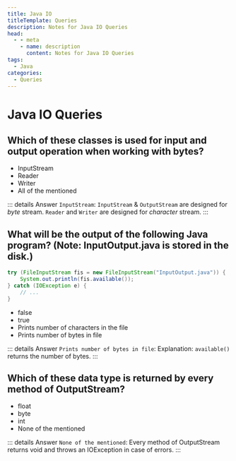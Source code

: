 ```yaml
---
title: Java IO
titleTemplate: Queries
description: Notes for Java IO Queries
head:
  - - meta
    - name: description
      content: Notes for Java IO Queries
tags:
  - Java
categories:
  - Queries
---
```


# Java IO Queries <Badge type="tip" text="Java" /><Badge type="warning" text="Queries" />

## Which of these classes is used for input and output operation when working with bytes?

- InputStream
- Reader
- Writer
- All of the mentioned

::: details Answer
`InputStream`: `InputStream` & `OutputStream` are designed for _byte_ stream. `Reader` and `Writer` are designed for _character_ stream.
:::

## What will be the output of the following Java program? (Note: InputOutput.java is stored in the disk.)

```java
try (FileInputStream fis = new FileInputStream("InputOutput.java")) {
    System.out.println(fis.available());
} catch (IOException e) {
    // ...
}
```

- false
- true
- Prints number of characters in the file
- Prints number of bytes in file

::: details Answer
`Prints number of bytes in file`: Explanation: `available()` returns the number of bytes.
:::

## Which of these data type is returned by every method of OutputStream?

- float
- byte
- int
- None of the mentioned

::: details Answer
`None of the mentioned`: Every method of OutputStream returns void and throws an IOException in case of errors.
:::

